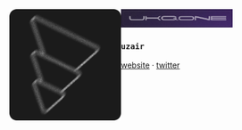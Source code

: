<img src="./assets/banner-blob.jpeg" align="center" width="200"/>

<img src="./assets/logoround.png" align="left" width="200"/>

### `uzair`


<a href="https://ukg.one">website</a> ·
<a href="https://x.com/uzairkghori">twitter</a> 

